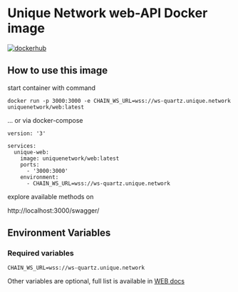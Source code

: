 # Unique Network web-API Docker image

[![dockerhub](https://img.shields.io/docker/pulls/uniquenetwork/web.svg?logo=docker&style=flat-square)](https://hub.docker.com/r/uniquenetwork/web)

## How to use this image
start container with command 

```shell
docker run -p 3000:3000 -e CHAIN_WS_URL=wss://ws-quartz.unique.network uniquenetwork/web:latest
```

... or via docker-compose

```
version: '3'

services:
  unique-web:
    image: uniquenetwork/web:latest
    ports:
      - '3000:3000'
    environment:
      - CHAIN_WS_URL=wss://ws-quartz.unique.network
```

explore available methods on

http://localhost:3000/swagger/

## Environment Variables

### Required variables

```
CHAIN_WS_URL=wss://ws-quartz.unique.network
```

Other variables are optional, full list is available in [WEB docs](../packages/web#sdk-deployment---getting-started-guide)
